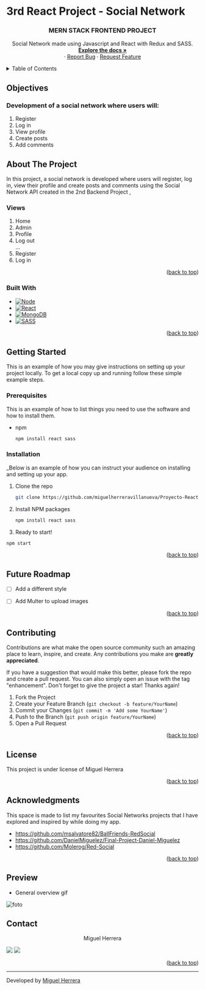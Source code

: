 # 3rd React Project - Social Network

 <h3 align="center">MERN STACK FRONTEND PROJECT</h3>

  <p align="center">
    Social Network made using Javascript and React with Redux and SASS.
    <br />
    <a href="https://github.com/miguelherreravillanueva/Proyecto-React.SocialNetwork"><strong>Explore the docs »</strong></a>
    <br />
    ·
    <a href="https://github.com/miguelherreravillanueva/Proyecto-React.SocialNetwork/issues">Report Bug</a>
    ·
    <a href="https://github.com/miguelherreravillanueva/Proyecto-React.SocialNetwork/issues">Request Feature</a>
  </p>
</div>



<!-- TABLE OF CONTENTS -->
<details>
  <summary>Table of Contents</summary>
  <ol>
        <li><a href="#objectives">Objectives</a></li>
    <li>
      <a href="#about-the-project">About The Project</a>
      <ul>
        <li><a href="#endpoints">Endpoints</a></li>
         <li><a href="#built-with">Built With</a></li>
      </ul>   
    </li>
    <li>
      <a href="#getting-started">Getting Started</a>
      <ul>
        <li><a href="#prerequisites">Prerequisites</a></li>
        <li><a href="#installation">Installation</a></li>
      </ul>
    </li>
    <li><a href="#future-roadmap">Future Roadmap</a></li>
    <li><a href="#contributing">Contributing</a></li>
    <li><a href="#license">License</a></li>
    <li><a href="#acknowledgments">Acknowledgments</a></li>
    <li><a href="#contact">Contact</a></li>
  </ol>
</details>

<!-- ABOUT THE OBJECTIVES -->
## Objectives
### Development of a social network where users will:
<objectives>
  <ol>
    <li>Register</li>
    <li>Log in</a></li>
    <li>View profile</a></li>
    <li>Create posts</a></li>
    <li>Add comments</a></li>
</ol>
</objectives>


<!-- ABOUT THE PROJECT -->
## About The Project

In this project, a social network is developed where users will register, log in, view their profile and create posts and comments using the Social Network API created in the 2nd Backend Project <a href="https://github.com/miguelherreravillanueva/Proyecto-Backend.Social_Network"></a>, 


### Views

<views>
 
  <ol>
    <li>Home</a></li>
    <li>Admin</a></li>
    <li>Profile</a></li>
    <li>Log out</a></li>
        ...
    <li>Register</a></li>
    <li>Log in</a></li>
  </ol>
</views>


<p align="right">(<a href="#readme-top">back to top</a>)</p>


### Built With

* [![Node][Node.JS]][Node.JS-url]
* [![React][React]][React-url]
* [![MongoDB][MongoDB]][MongoDB-url]
* [![SASS][SASS]][SASS-url]





<p align="right">(<a href="#readme-top">back to top</a>)</p>



<!-- GETTING STARTED -->
## Getting Started

This is an example of how you may give instructions on setting up your project locally.
To get a local copy up and running follow these simple example steps.

### Prerequisites

This is an example of how to list things you need to use the software and how to install them.
* npm
  ```sh
  npm install react sass
  ```

### Installation

_Below is an example of how you can instruct your audience on installing and setting up your app.

1. Clone the repo
   ```sh
   git clone https://github.com/miguelherreravillanueva/Proyecto-React.SocialNetwork
   ```
3. Install NPM packages
   ```sh
   npm install react sass
   ```
4. Ready to start!
  ```sh
  npm start
  ```


<p align="right">(<a href="#readme-top">back to top</a>)</p>


<!-- FUTURE -->
## Future Roadmap

- [ ] Add a different style
- [ ] Add Multer to upload images


<p align="right">(<a href="#readme-top">back to top</a>)</p>



<!-- CONTRIBUTING -->
## Contributing

Contributions are what make the open source community such an amazing place to learn, inspire, and create. Any contributions you make are **greatly appreciated**.

If you have a suggestion that would make this better, please fork the repo and create a pull request. You can also simply open an issue with the tag "enhancement".
Don't forget to give the project a star! Thanks again!

1. Fork the Project
2. Create your Feature Branch (`git checkout -b feature/YourName`)
3. Commit your Changes (`git commit -m 'Add some YourName'`)
4. Push to the Branch (`git push origin feature/YourName`)
5. Open a Pull Request

<p align="right">(<a href="#readme-top">back to top</a>)</p>



<!-- LICENSE -->
## License

This project is under license of Miguel Herrera

<p align="right">(<a href="#readme-top">back to top</a>)</p>



<!-- ACKNOWLEDGMENTS -->
## Acknowledgments

This space is made to list my favourites Social Networks projects that I have explored and inspired by while doing my app.

* https://github.com/msalvatore82/BallFriends-RedSocial
* https://github.com/DanielMiguelez/Final-Project-Daniel-Miguelez
* https://github.com/Molerog/Red-Social

<p align="right">(<a href="#readme-top">back to top</a>)</p>



<!-- PREVIEW -->
## Preview 

- General overview gif

![foto](./src/assets/ace7bd21-76e2-41d6-a0e3-30cd413b56bb.gif)



<!-- CONTACT -->
## Contact 

  <p align="center">
Miguel Herrera

<a href = "mailto:mirkouda@gmail.com"><img src="https://img.shields.io/badge/-Gmail-%23333?style=for-the-badge&logo=gmail&logoColor=white" target="_blank"></a>
    <a href="https://www.linkedin.com/in/mherrevi/" target="_blank"><img src="https://img.shields.io/badge/-LinkedIn-%230077B5?style=for-the-badge&logo=linkedin&logoColor=white" target="_blank"></a> 
</p>
<p align="right">(<a href="#readme-top">back to top</a>)</p>

---

Developed by [Miguel Herrera](https://github.com/miguelherreravillanueva)



<!-- MARKDOWN LINKS & IMAGES -->
<!-- https://www.markdownguide.org/basic-syntax/#reference-style-links -->

[linkedin-shield]: https://img.shields.io/badge/-LinkedIn-black.svg?style=for-the-badge&logo=linkedin&colorB=555
[linkedin-url]: https://linkedin.com/in/sergiocano-dev
[product-screenshot]: images/screenshot.png
[Next.js]: https://img.shields.io/badge/next.js-000000?style=for-the-badge&logo=nextdotjs&logoColor=white
[Next-url]: https://nextjs.org/
[React.js]: https://img.shields.io/badge/React-20232A?style=for-the-badge&logo=react&logoColor=61DAFB
[React-url]: https://reactjs.org/
[Vue.js]: https://img.shields.io/badge/Vue.js-35495E?style=for-the-badge&logo=vuedotjs&logoColor=4FC08D
[Vue-url]: https://vuejs.org/
[Angular.io]: https://img.shields.io/badge/Angular-DD0031?style=for-the-badge&logo=angular&logoColor=white
[Angular-url]: https://angular.io/
[JWT]: https://img.shields.io/badge/JWT-black?style=for-the-badge&logo=JSON%20web%20tokens
[JWT-url]: https://jwt.io/
[Vercel]: https://img.shields.io/badge/vercel-%23000000.svg?style=for-the-badge&logo=vercel&logoColor=white
[Vercel-url]: https://vercel.com/
[MongoDB]: https://img.shields.io/badge/MongoDB-%234ea94b.svg?style=for-the-badge&logo=mongodb&logoColor=white
[MongoDB-url]: https://www.mongodb.com/es
[Express.js]: https://img.shields.io/badge/express.js-%23404d59.svg?style=for-the-badge&logo=express&logoColor=%2361DAFB
[Express.js-url]: https://expressjs.com/
[Node.JS]: https://img.shields.io/badge/node.js-6DA55F?style=for-the-badge&logo=node.js&logoColor=white
[Node.JS-url]: https://nodejs.org/en/
[SASS]: https://img.shields.io/badge/SASS-pink?style=for-the-badge&logo=SASS&logoColor=white
[SASS-url]: https://sass-lang.com/
[React]: https://img.shields.io/badge/React-219ebc?style=for-the-badge&logo=React&typoColor=fedcba&logoColor=white
[React-url]: https://es.reactjs.org/


[Postman]: https://img.shields.io/badge/Postman-FF6C37?style=for-the-badge&logo=postman&logoColor=white
[Postman-url]: https://www.postman.com/